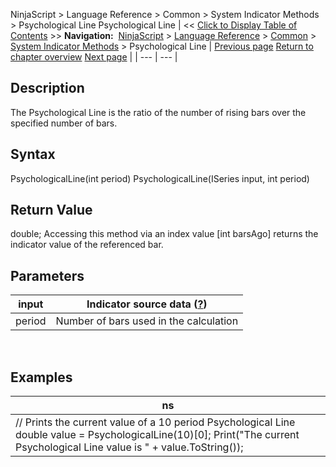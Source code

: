 ﻿
NinjaScript > Language Reference > Common > System Indicator Methods > Psychological Line
Psychological Line
| << [Click to Display Table of Contents](psychological_line.md) >> **Navigation:**     [NinjaScript](ninjascript.md) > [Language Reference](language_reference_wip.md) > [Common](common.md) > [System Indicator Methods](indicators.md) > Psychological Line | [Previous page](prior_day_ohlc.md) [Return to chapter overview](indicators.md) [Next page](range.md) |
| --- | --- |
## Description
The Psychological Line is the ratio of the number of rising bars over the specified number of bars.
 
## Syntax
PsychologicalLine(int period)
PsychologicalLine(ISeries<double> input, int period)
 
## Return Value
double; Accessing this method via an index value [int barsAgo] returns the indicator value of the referenced bar.
 
## Parameters
| input | Indicator source data ([?](valid_input_data_for_indicator.md)) |
| --- | --- |
| period | Number of bars used in the calculation |

 
## 
## Examples
| ns |
| --- |
| // Prints the current value of a 10 period Psychological Line double value = PsychologicalLine(10)[0]; Print("The current Psychological Line value is " + value.ToString()); |
